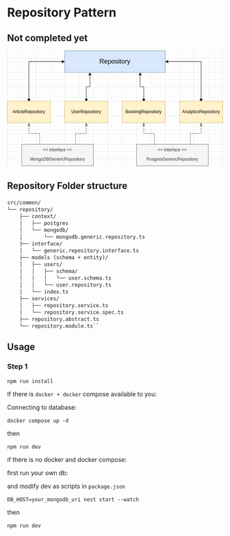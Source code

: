 # Repository Pattern

## Not completed yet

![UML Overall Diagram](/assets/Repository.jpg)



## Repository Folder structure
```
src/common/
└── repository/
    ├── context/
    │   ├── postgres
    │   └── mongodb/
    │       └── mongodb.generic.repository.ts
    ├── interface/
    │   └── generic.repository.interface.ts
    ├── models (schema + entity)/
    │   ├── users/
    │   │   ├── schema/
    │   │   │   └── user.schema.ts
    │   │   └── user.repository.ts
    │   └── index.ts
    ├── services/
    │   ├── repository.service.ts
    │   └── repository.service.spec.ts
    ├── repository.abstract.ts
    └── repository.module.ts``
```



## Usage

### Step 1
```
npm run install
```

If there is `docker + docker` compose available to you:

Connecting to database:

```
docker compose up -d
```

then

```
npm run dev
```

if there is no docker and docker compose:

first run your own db:

and modify dev as scripts in `package.json`

```
DB_HOST=your_mongodb_uri nest start --watch
```


then

```
npm run dev
```


